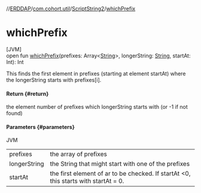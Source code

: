 //[ERDDAP](../../../index.md)/[com.cohort.util](../index.md)/[ScriptString2](index.md)/[whichPrefix](which-prefix.md)

# whichPrefix

[JVM]\
open fun [whichPrefix](which-prefix.md)(prefixes: Array&lt;[String](https://docs.oracle.com/en/java/javase/21/docs/api/java.base/java/lang/String.html)&gt;, longerString: [String](https://docs.oracle.com/en/java/javase/21/docs/api/java.base/java/lang/String.html), startAt: Int): Int

This finds the first element in prefixes (starting at element startAt) where the longerString starts with prefixes[i].

#### Return {#return}

the element number of prefixes which longerString starts with (or -1 if not found)

#### Parameters {#parameters}

JVM

| | |
|---|---|
| prefixes | the array of prefixes |
| longerString | the String that might start with one of the prefixes |
| startAt | the first element of ar to be checked. If startAt &lt;0, this starts with startAt = 0. |